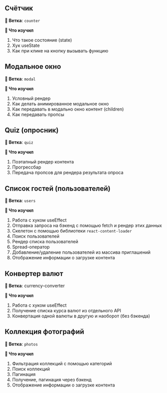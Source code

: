 ## Счётчик

**🌿 Ветка**: `counter`

**👀 Что изучил**
1. Что такое состояние (state)
2. Хук useState
3. Как при клике на кнопку вызывать функцию

## Модальное окно

**🌿 Ветка**: `modal`

**👀 Что изучил**
1. Условный рендер
2. Как делать анимированное модальное окно
3. Как передавать в модально окно контент (children)
4. Как передавать пропсы

## Quiz (опросник)

**🌿 Ветка**: `quiz`

**👀 Что изучил**
1. Поэтапный рендер контента
2. Прогрессбар
3. Передача пропсов для рендера результата опроса

## Список гостей (пользователей)

**🌿 Ветка**: `users`

**👀 Что изучил**
1. Работа с хуком useEffect
2. Отправка запроса на бэкенд с помощью fetch и рендер этих данных
3. Скелетон с помощью библиотеки `react-content-loader`
4. Поиск пользователей
5. Рендер списка пользователей
6. Spread-оператор
7. Добавление/удаление пользователей из массива приглашений
8. Отображение информации о загрузке контента

## Конвертер валют

**🌿 Ветка**: currency-converter

**👀 Что изучил**
1. Работа с хуком useEffect
2. Получение списка курса валют из отдельного API 
3. Конвертация одной валюты в другую и наоборот (без бэкенда)

## Коллекция фотографий


**🌿 Ветка**: `photos`

**👀 Что изучил**
1. Фильтрация коллекций с помощью категорий
2. Поиск коллекций
3. Пагинация
4. Получение, пагинация через бэкенд
5. Отображение информации о загрузке контента
